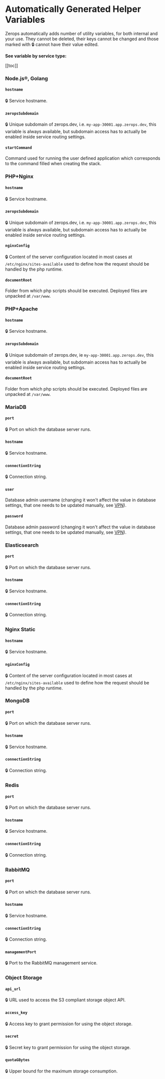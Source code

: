 # Automatically Generated Helper Variables


Zerops automatically adds number of utility variables, for both internal and your
use. They cannot be deleted, their keys cannot be changed and those marked with 🔒 cannot have their value edited.


**See variable by service type:**

[[toc]]

### Node.js®, Golang

#### `hostname`
🔒 Service hostname.

#### `zeropsSubdomain`
🔒 Unique subdomain of zerops.dev, i.e. `my-app-30001.app.zerops.dev`, this variable is always available, but subdomain access has to actually be enabled inside service routing settings.

#### `startCommand`
Command used for running the user defined application which corresponds to the command filled when creating the stack.

###  PHP+Nginx

#### `hostname`
🔒 Service hostname.

#### `zeropsSubdomain`
🔒 Unique subdomain of zerops.dev, i.e. `my-app-30001.app.zerops.dev`, this variable is always available, but subdomain access has to actually be enabled inside service routing settings.

#### `nginxConfig`
🔒 Content of the server configuration located in most cases at `/etc/nginx/sites-available` used to define how the request should be handled by the php runtime.

#### `documentRoot`
Folder from which php scripts should be executed. Deployed files are unpacked at `/var/www`.


###  PHP+Apache

#### `hostname`
🔒 Service hostname.

#### `zeropsSubdomain`
🔒 Unique subdomain of zerops.dev, ie `my-app-30001.app.zerops.dev`, this variable is always available, but subdomain access has to actually be enabled inside service routing settings.

#### `documentRoot`
Folder from which php scripts should be executed. Deployed files are unpacked at `/var/www`.


### MariaDB

#### `port`
🔒 Port on which the database server runs.

#### `hostname`
🔒 Service hostname.

#### `connectionString`
🔒 Connection string.

#### `user`
Database admin username (changing it won't affect the value in database settings, that one needs to be updated manually, see [VPN](/documentation/cli/vpn.html)).

#### `password`
Database admin password (changing it won't affect the value in database settings, that one needs to be updated manually, see [VPN](/documentation/cli/vpn.html)).


### Elasticsearch

#### `port`
🔒 Port on which the database server runs.

#### `hostname`
🔒 Service hostname.

#### `connectionString`
🔒 Connection string.


### Nginx Static

#### `hostname`
🔒 Service hostname.

#### `nginxConfig`
🔒 Content of the server configuration located in most cases at `/etc/nginx/sites-available` used to define how the request should be handled by the php runtime.


### MongoDB

#### `port`
🔒 Port on which the database server runs.

#### `hostname`
🔒 Service hostname.

#### `connectionString`
🔒 Connection string.


### Redis

#### `port`
🔒 Port on which the database server runs.

#### `hostname`
🔒 Service hostname.

#### `connectionString`
🔒 Connection string.


### RabbitMQ

#### `port`
🔒 Port on which the database server runs.

#### `hostname`
🔒 Service hostname.

#### `connectionString`
🔒 Connection string.

#### `managementPort`
🔒 Port to the RabbitMQ management service.


### Object Storage

#### `api_url`
🔒 URL used to access the S3 compliant storage object API.


#### `access_key`
🔒 Access key to grant permission for using the object storage.

#### `secret`
🔒 Secret key to grant permission for using the object storage.

#### `quotaGBytes`
🔒 Upper bound for the maximum storage consumption.
